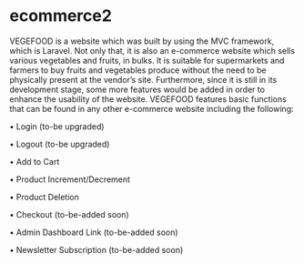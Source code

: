 # ecommerce2
VEGEFOOD is a website which was built by using the MVC framework, which is Laravel. Not only that, it is also an e-commerce website which sells various vegetables and fruits, in bulks. It is suitable for supermarkets and farmers to buy fruits and vegetables produce without the need to be physically present at the vendor’s site. Furthermore, since it is still in its development stage, some more features would be added in order to enhance the usability of the website. VEGEFOOD features basic functions that can be found in any other e-commerce website including the following:

•	Login (to-be upgraded)

•	Logout (to-be upgraded)

•	Add to Cart 

•	Product Increment/Decrement

•	Product Deletion

•	Checkout (to-be-added soon)

•	Admin Dashboard Link (to-be-added soon)

•	Newsletter Subscription (to-be-added soon)

